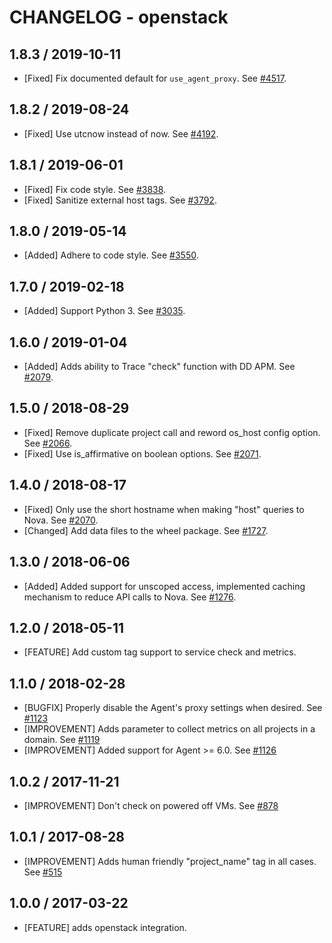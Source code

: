 # CHANGELOG - openstack

## 1.8.3 / 2019-10-11

* [Fixed] Fix documented default for `use_agent_proxy`. See [#4517](https://github.com/DataDog/integrations-core/pull/4517).

## 1.8.2 / 2019-08-24

* [Fixed] Use utcnow instead of now. See [#4192](https://github.com/DataDog/integrations-core/pull/4192).

## 1.8.1 / 2019-06-01

* [Fixed] Fix code style. See [#3838](https://github.com/DataDog/integrations-core/pull/3838).
* [Fixed] Sanitize external host tags. See [#3792](https://github.com/DataDog/integrations-core/pull/3792).

## 1.8.0 / 2019-05-14

* [Added] Adhere to code style. See [#3550](https://github.com/DataDog/integrations-core/pull/3550).

## 1.7.0 / 2019-02-18

* [Added] Support Python 3. See [#3035](https://github.com/DataDog/integrations-core/pull/3035).

## 1.6.0 / 2019-01-04

* [Added] Adds ability to Trace "check" function with DD APM. See [#2079][1].

## 1.5.0 / 2018-08-29

* [Fixed] Remove duplicate project call and reword os_host config option. See [#2066][2].
* [Fixed] Use is_affirmative on boolean options. See [#2071][3].

## 1.4.0 / 2018-08-17

* [Fixed] Only use the short hostname when making "host" queries to Nova. See [#2070][4].
* [Changed] Add data files to the wheel package. See [#1727][5].

## 1.3.0 / 2018-06-06

* [Added]  Added support for unscoped access, implemented caching mechanism to reduce API calls to Nova. See [#1276][6].

## 1.2.0 / 2018-05-11

* [FEATURE] Add custom tag support to service check and metrics.

## 1.1.0 / 2018-02-28

* [BUGFIX] Properly disable the Agent's proxy settings when desired. See [#1123][7]
* [IMPROVEMENT] Adds parameter to collect metrics on all projects in a domain. See [#1119][8]
* [IMPROVEMENT] Added support for Agent >= 6.0. See [#1126][9]

## 1.0.2 / 2017-11-21

* [IMPROVEMENT] Don't check on powered off VMs. See [#878][10]

## 1.0.1 / 2017-08-28

* [IMPROVEMENT] Adds human friendly "project_name" tag in all cases. See [#515][11]

## 1.0.0 / 2017-03-22

* [FEATURE] adds openstack integration.

<!--- The following link definition list is generated by PimpMyChangelog --->
[1]: https://github.com/DataDog/integrations-core/pull/2079
[2]: https://github.com/DataDog/integrations-core/pull/2066
[3]: https://github.com/DataDog/integrations-core/pull/2071
[4]: https://github.com/DataDog/integrations-core/pull/2070
[5]: https://github.com/DataDog/integrations-core/pull/1727
[6]: https://github.com/DataDog/integrations-core/pull/1276
[7]: https://github.com/DataDog/integrations-core/issues/1123
[8]: https://github.com/DataDog/integrations-core/issues/1119
[9]: https://github.com/DataDog/integrations-core/issues/1126
[10]: https://github.com/DataDog/integrations-core/issues/878
[11]: https://github.com/DataDog/integrations-core/issues/515
